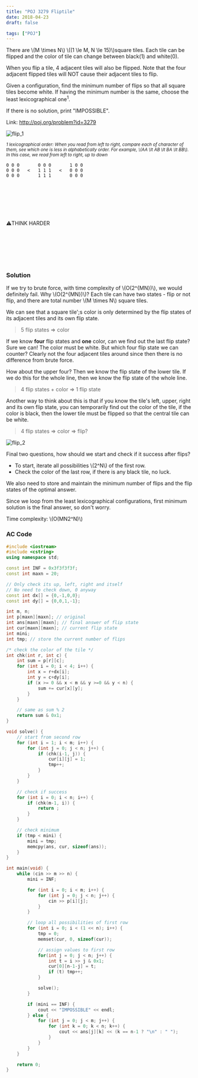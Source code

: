 ```yaml
---
title: "POJ 3279 Fliptile"
date: 2018-04-23
draft: false

tags: ["POJ"]
---
```


There are \\(M \times N\\) \\((1 \le M, N \le 15)\\)square tiles. Each tile can be flipped and the color of tile can change between black(1) and white(0).

When you flip a tile, 4 adjacent tiles will also be flipped. Note that the four adjacent flipped tiles will NOT cause their adjacent tiles to flip.

Given a configuration, find the minimum number of flips so that all square tiles become white. If having the minimum number is the same, choose the least lexicographical one<sup>1</sup>.

If there is no solution, print "IMPOSSIBLE".

Link: http://poj.org/problem?id=3279

![flip_1](fliptile_1.svg)

<sub>*1 lexicographical order: When you read from left to right, compare each of character of them, see which one is less in alphabetically order. For example, \\(AA \lt AB \lt BA \lt BB\\). In this case, we read from left to right, up to down* </sub>

```
0 0 0       0 0 0       1 0 0
0 0 0   <   1 1 1   <   0 0 0
0 0 0       1 1 1       0 0 0
```

<br />
<br />
<br />
<br />
<br />

:warning:THINK HARDER

<br />
<br />
<br />
<br />
<br />

### Solution

If we try to brute force, with time complexity of \\(O(2^{MN})\\), we would definitely fail. Why \\(O(2^{MN})\\)? Each tile can have two states - flip or not flip, and there are total number \\(M \times N\\) square tiles.

We can see that a square tile';s color is only determined by the flip states of its adjacent tiles and its own flip state.

> 5 flip states => color


If we know **four** flip states and **one** color, can we find out the last flip state? Sure we can! The color must be white. But which four flip state we can counter? Clearly not the four adjacent tiles around since then there is no difference from brute force.

How about the upper four? Then we know the flip state of the lower tile. If we do this for the whole line, then we know the flip state of the whole line. 

> 4 flip states + color => 1 flip state


Another way to think about this is that if you know the tile's left, upper, right and its own flip state, you can temporarily find out the color of the tile, if the color is black, then the lower tile must be flipped so that the central tile can be white.

> 4 flip states => color => flip?


![flip_2](fliptile_2.svg)


Final two questions, how should we start and check if it success after flips? 

- To start, iterate all possibilities \\(2^N\\) of the first row.
- Check the color of the last row, if there is any black tile, no luck.

We also need to store and maintain the minimum number of flips and the flip states of the optimal answer.

Since we loop from the least lexicographical configurations, first minimum solution is the final answer, so don't worry.

Time complexity: \\(O(MN2^N)\\)


### AC Code
```cpp
#include <iostream>
#include <cstring>
using namespace std;

const int INF = 0x3f3f3f3f;
const int maxn = 20;

// Only check its up, left, right and itself
// No need to check down, 0 anyway
const int dx[] = {0,-1,0,0};
const int dy[] = {0,0,1,-1};

int m, n;
int p[maxn][maxn]; // original
int ans[maxn][maxn]; // final answer of flip state
int cur[maxn][maxn]; // current flip state
int mini;
int tmp; // store the current number of flips

/* check the color of the tile */
int chk(int r, int c) {
    int sum = p[r][c];
    for (int i = 0; i < 4; i++) {
        int x = r+dx[i];
        int y = c+dy[i];
        if (x >= 0 && x < m && y >=0 && y < n) {
            sum += cur[x][y];
        }
    }

    // same as sum % 2
    return sum & 0x1;
}

void solve() {
    // start from second row
    for (int i = 1; i < m; i++) {
        for (int j = 0; j < n; j++) {
            if (chk(i-1, j)) {
                cur[i][j] = 1;
                tmp++;
            }
        }
    }

    // check if success
    for (int i = 0; i < n; i++) {
        if (chk(m-1, i)) {
            return ;
        }
    }

    // check minimum
    if (tmp < mini) {
        mini = tmp;
        memcpy(ans, cur, sizeof(ans));
    }
}

int main(void) {
    while (cin >> m >> n) {
        mini = INF;

        for (int i = 0; i < m; i++) {
            for (int j = 0; j < n; j++) {
                cin >> p[i][j];
            }
        }

        // loop all possibilities of first row
        for (int i = 0; i < (1 << n); i++) {
            tmp = 0;
            memset(cur, 0, sizeof(cur));

            // assign values to first row
            for(int j = 0; j < n; j++) {
                int t = i >> j & 0x1;
                cur[0][n-1-j] = t;
                if (t) tmp++;
            }

            solve();
        }

        if (mini == INF) {
            cout << "IMPOSSIBLE" << endl;
        } else {
            for (int j = 0; j < m; j++) {
                for (int k = 0; k < n; k++) {
                    cout << ans[j][k] << (k == n-1 ? "\n" : " ");
                }
            }
        }
    }

    return 0;
}
```